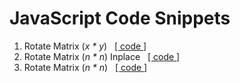 # JavaScript Code Snippets

1. Rotate Matrix (_x \* y_) &nbsp; [ [ code ] ](./Rotate_Matrix_XxY.js)
2. Rotate Matrix (_n \* n_) Inplace &nbsp; [ [ code ] ](./Rotate_Matrix_NxN_Inplace.js)
3. Rotate Matrix (_n \* n_) &nbsp; [ [ code ] ](./Rotate_Matrix_NxN.js)
